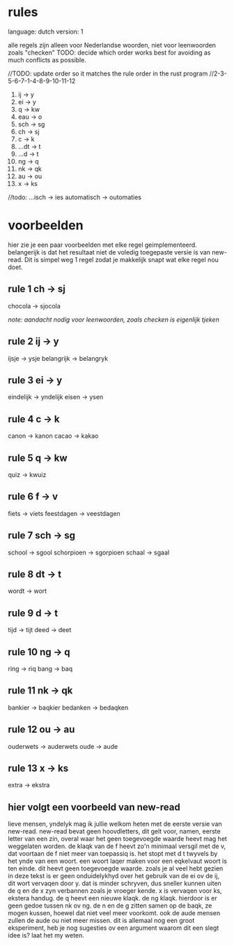 # rules

language: dutch
version: 1

alle regels zijn alleen voor Nederlandse woorden, niet voor leenwoorden zoals "checken"
TODO: decide which order works best for avoiding as much conflicts as possible.

//TODO: update order so it matches the rule order in the rust program
//2-3-5-6-7-1-4-8-9-10-11-12
1. ij -> y
2. ei -> y
3. q -> kw
4. eau -> o
5. sch -> sg
6. ch -> sj
7. c -> k
8. ...dt -> t
9. ...d -> t
10. ng -> q
11. nk -> qk
12. au -> ou
13. x -> ks

//todo: ...isch -> ies
automatisch -> outomaties



# voorbeelden

hier zie je een paar voorbeelden met elke regel geimplementeerd.
belangerijk is dat het resultaat niet de voledig toegepaste versie is van new-read. Dit is simpel weg 1 regel zodat je makkelijk snapt wat elke regel nou doet.

## rule 1 ch -> sj

chocola -> sjocola

_note: aandacht nodig voor leenwoorden, zoals checken is eigenlijk tjeken_


## rule 2 ij -> y

ijsje -> ysje
belangrijk -> belangryk

## rule 3 ei -> y

eindelijk -> yndelijk
eisen -> ysen


## rule 4 c -> k

canon -> kanon
cacao -> kakao

## rule 5 q -> kw

quiz -> kwuiz


## rule 6 f -> v

fiets -> viets
feestdagen -> veestdagen

## rule 7 sch -> sg

school -> sgool
schorpioen -> sgorpioen
schaal -> sgaal



## rule 8 dt -> t

wordt -> wort


## rule 9 d -> t

tijd -> tijt
deed -> deet


## rule 10 ng -> q

ring -> riq
bang -> baq

## rule 11 nk -> qk

bankier -> baqkier
bedanken -> bedaqken

## rule 12 ou -> au

ouderwets -> auderwets
oude -> aude

## rule 13 x -> ks

extra -> ekstra

## hier volgt een voorbeeld van new-read

lieve mensen, yndelyk mag ik jullie welkom heten met de eerste versie van new-read.
new-read bevat geen hoovdletters, dit gelt voor, namen, eerste letter van een zin, overal waar het geen toegevoegde waarde heevt mag het weggelaten worden.
de klaqk van de f heevt zo'n minimaal versgil met de v, dat voortaan de f niet meer van toepassiq is.
het stopt met d t twyvels by het ynde van een woort. een woort laqer maken voor een eqkelvaut woort is ten einde. dit heevt geen toegevoegde waarde.
zoals je al veel hebt gezien in deze tekst is er geen onduidelykhyd over het gebruik van de ei ov de ij, dit wort vervaqen door y. dat is minder schryven, dus sneller kunnen uiten
de q en de x zyn verbannen zoals je vroeger kende. x is vervaqen voor ks, ekstera handug.
de q heevt een nieuwe klaqk. de ng klaqk.
hierdoor is er geen gedoe tussen nk ov ng. de n en de g zitten samen op de baqk, ze mogen kussen, hoewel dat niet veel meer voorkomt.
ook de aude mensen zullen de aude ou niet meer missen.
dit is allemaal nog een groot eksperiment, heb je nog sugesties ov een argument waarom dit een slegt idee is? laat het my weten.

